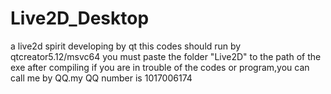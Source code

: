 # Live2D_Desktop
a live2d spirit developing by qt
this codes should run by qtcreator5.12/msvc64
you must paste the folder "Live2D" to the path of the exe after compiling
if you are in trouble of the codes or program,you can call me by QQ.my QQ number is 1017006174
